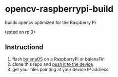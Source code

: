 # opencv-raspberrypi-build
builds opencv optimized for the Raspberry Pi

tested on rpi3+

## Instructiond
1. flash [balenaOS]() on a RaspberryPi or balenaFin
2. clone this repo and [push it to the device](https://www.balena.io/os/docs/raspberrypi4-64/getting-started/#Running-your-first-Container)
3. get your files pointing at your device IP address!
